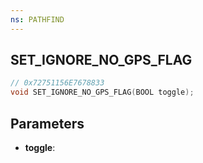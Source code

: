 ```yaml
---
ns: PATHFIND
---
```

## SET_IGNORE_NO_GPS_FLAG

```c
// 0x72751156E7678833
void SET_IGNORE_NO_GPS_FLAG(BOOL toggle);
```

## Parameters
* **toggle**:
